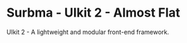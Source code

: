 Surbma - UIkit 2 - Almost Flat
==============================

UIkit 2 - A lightweight and modular front-end framework.
